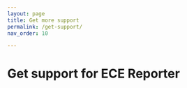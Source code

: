 ```yaml
---
layout: page
title: Get more support
permalink: /get-support/
nav_order: 10

---
```


# Get support for ECE Reporter


